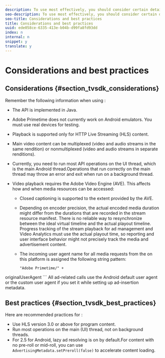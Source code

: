 ```yaml
---
description: To use most effectively, you should consider certain details of its operation and follow certain best practices.
seo-description: To use most effectively, you should consider certain details of its operation and follow certain best practices.
seo-title: Considerations and best practices
title: Considerations and best practices
uuid: ede058ce-6335-413e-b04b-d99fa8fd93dd
index: n
internal: n
snippet: y
translate: y
---
```


# Considerations and best practices


## Considerations {#section_tvsdk_considerations}

Remember the following information when using  <!-- PH element: phrases/primetime-sdk-name --> :
* The  <!-- PH element: phrases/primetime-sdk-name --> API is implemented in Java.
* Adobe Primetime does not currently work on Android emulators. You must use real devices for testing.

* Playback is supported only for HTTP Live Streaming (HLS) content.
* Main video content can be multiplexed (video and audio streams in the same rendition) or nonmultiplexed (video and audio streams in separate renditions).
* Currently, you need to run most  <!-- PH element: phrases/primetime-sdk-name --> API operations on the UI thread, which is the main Android thread.Operations that run correctly on the main thread may throw an error and exit when run on a background thread.

* Video playback requires the Adobe Video Engine (AVE). This affects how and when media resources can be accessed: 
    * Closed captioning is supported to the extent provided by the AVE.
    * Depending on encoder precision, the actual encoded media duration might differ from the durations that are recorded in the stream resource manifest. There is no reliable way to resynchronize between the ideal virtual timeline and the actual playout timeline. Progress tracking of the stream playback for ad management and Video Analytics must use the actual playout time, so reporting and user interface behavior might not precisely track the media and advertisement content.

    * The incoming user agent name for all media requests from the  <!-- PH element: phrases/primetime-sdk-name --> on this platform is assigned the following string pattern:    
      ```
      "Adobe Primetime/" + 
<span class="varname">originalUserAgent</span> 
      ```
      All ad-related calls use the Android default user agent or the custom user agent if you set it while setting up ad-insertion metadata.



## Best practices {#section_tvsdk_best_practices}

Here are recommended practices for  <!-- PH element: phrases/primetime-sdk-name --> :

* Use HLS version 3.0 or above for program content.
* Run most  <!-- PH element: phrases/primetime-sdk-name --> operations on the main (UI) thread, not on background threads.
* For  <!-- PH element: phrases/primetime-sdk-name --> 2.5 for Android, lazy ad resolving is on by default.For content with no pre-roll or mid-roll, you can use `AdvertisingMetadata.setPreroll(false)` to accelerate content loading. 


